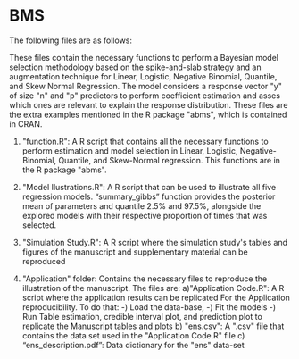 # BMS
The following files are as follows:

These files contain the necessary functions to perform a Bayesian model selection methodology based on the spike-and-slab strategy and an augmentation technique for Linear, Logistic, Negative Binomial, Quantile, and Skew Normal Regression. The model considers a response vector "y" of size "n" and "p" predictors to perform coefficient estimation and asses which ones are relevant to explain the response distribution. These files are the extra examples mentioned in the R package "abms", which is contained in CRAN.

1. "function.R": A R script that contains all the necessary functions to perform estimation and model selection in Linear, Logistic, Negative-Binomial, Quantile, and Skew-Normal regression. This functions are in the R package "abms".

2. "Model Ilustrations.R": A R script that can be used to illustrate all five regression models. “summary_gibbs” function provides the posterior mean of parameters and quantile 2.5% and 97.5%, alongside the explored models with their respective proportion of times that was selected.

3. "Simulation Study.R": A R script where the simulation study's tables and figures of the manuscript and supplementary material can be reproduced

4. "Application" folder: Contains the necessary files to reproduce the illustration of the manuscript. The files are:
 	a)"Application Code.R": A R script where the application results can be replicated For the Application reproducibility. To do that:
		-) Load the data-base, 
		-) Fit the models
		-) Run Table estimation, credible interval plot, and prediction plot to replicate the Manuscript tables and plots
   	b) "ens.csv": A ".csv" file that contains the data set used in the "Application Code.R" file
   	c) “ens_description.pdf”: Data dictionary for the "ens" data-set
